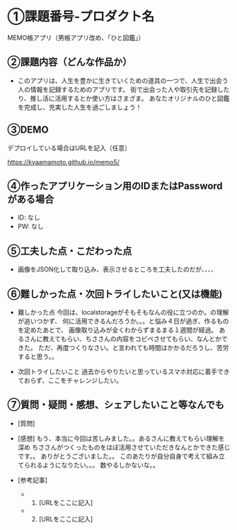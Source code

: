 # ①課題番号-プロダクト名

MEMO帳アプリ（男帳アプリ改め、「ひと図鑑」）

## ②課題内容（どんな作品か）

- このアプリは、人生を豊かに生きていくための道具の一つで、人生で出会う人の情報を記録するためのアプリです。
  街で出会った人や取引先を記録したり、推し活に活用するとか使い方はさまざま。
  あなたオリジナルのひと図鑑を完成し、充実した人生を過ごしましょう！

## ③DEMO

デプロイしている場合はURLを記入（任意）

https://kyaamamoto.github.io/memo5/

## ④作ったアプリケーション用のIDまたはPasswordがある場合

- ID: なし
- PW: なし

## ⑤工夫した点・こだわった点

- 画像をJSON化して取り込み、表示させるところを工夫したのだが、、、、


## ⑥難しかった点・次回トライしたいこと(又は機能)

- 難しかった点
  今回は、localstorageがそもそもなんの役に立つのか。の理解が追いつかず、
  何に活用できるんだろうか。。。と悩み４日が過ぎ、作るものを定めたあとで、
  画像取り込みが全くわからずまるまる１週間が経過。
  あるさんに教えてもらい、ちささんの内容をコピペさせてもらい、なんとかできた。
  ただ、再度つくりなさい。と言われても時間はかかるだろうし、苦労すると思う。。

- 次回トライしたいこと
  過去からやりたいと思っているスマホ対応に着手できておらず、ここをチャレンジしたい。


## ⑦質問・疑問・感想、シェアしたいこと等なんでも

- [質問]
  

- [感想]
  もう、本当に今回は苦しみました。。あるさんに教えてもらい理解を深め
  ちささんがつくったものをほぼ活用させていただきなんとかできた感じです。。
  ありがとうございました。。
  このあたりが自分自身で考えて組み立てられるようになりたい。。。
  数やるしかないな。。


- [参考記事]
  - 1. [URLをここに記入]
  - 2. [URLをここに記入]
